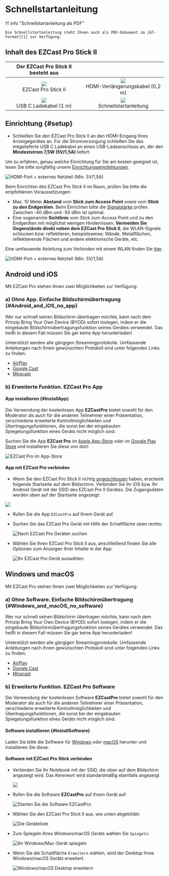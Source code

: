 # Schnellstartanleitung

!!! info "Schnellstartanleitung als PDF"
	
    Die Schnellstartanleitung steht Ihnen auch als PDF-Dokument im [A7-Format][1] zur Verfügung.

  [1]: https://download.stueber.de/doc/de/ezcastpro/schnellstartanleitungen/A7_StickII.pdf

## Inhalt des EZCast Pro Stick II

| Der EZCast Pro Stick II besteht aus |   |
| :----: | :----: |
| ![](/assets/img/Contents.D10.png)<br>EZCast Pro Stick II | ![](/assets/img/Contents_HDMI.Extension.png) <br>HDMI-Verlängerungskabel (0,2 m) |
| ![](/assets/img/Contents_USBC.png)<br>USB C Ladekabel  (1 m) | ![](/assets/img/Contents.QSG.png)<br>Schnellstartanleitung |

## Einrichtung {#setup}

* Schließen Sie den EZCast Pro Stick II an den HDMI-Eingang Ihres Anzeigegerätes an. Für die Stromversorgung schließen Sie das mitgelieferte USB C Ladekabel an einen USB-Ladeanschluss an, der den **Mindeststrom 7,5W (5V/1,5A)** liefert:

Um zu erfahren, genau welche Einrichtung für Sie am besten geeignet ist, lesen Sie bitte sorgfältig unsere [Einrichtungsempfehlungen](select.display.type.md).

![HDMI-Port + externes Netzteil (Min. 5V/1,5A)](/assets/img/D10-1xPlug-InternalPower.5V2A.png)

Beim Einrichten des EZCast Pro Stick II im Raum, prüfen Sie bitte die empfohlenen Voraussetzungen:

* Max. 10 Meter **Abstand** vom **Stick zum Access Point** sowie vom **Stick zu den Endgeräten**. Beim Einrichten bitte die [Signalstärke](wifi.environment.md) prüfen. Zwischen -40 dBm und -50 dBm ist optimal.
* Eine sogenannte **Sichtlinie** vom Stick zum Access Point und zu den Endgeräten mit möglichst wenigen Hindernissen. **Vermeiden Sie Gegenstände direkt neben dem EZCast Pro Stick II**, die WLAN-Signale schlucken bzw. reflektieren, beispielsweise: Wände, Metallflächen, reflektierende Flächen und andere elektronische Geräte, etc.
 
Eine umfassende Anleitung zum Verbinden mit einem WLAN finden Sie [hier](connect.wifi.md).

![HDMI-Port + externes Netzteil (Min. 5V/1,5A)](/assets/img/setup.wifi.png)

## Android und iOS

Mit EZCast Pro stehen Ihnen zwei Möglichkeiten zur Verfügung:

### a) Ohne App. Einfache Bildschirmübertragung {#Android_and_iOS_no_app}

Wer nur schnell seinen Bildschirm übertragen möchte, kann nach dem Prinzip Bring Your Own Device (BYOD) sofort loslegen, indem er die eingebaute Bildschirmübertragungsfunktion seines Gerätes verwendet. Das heißt in diesem Fall müssen Sie gar keine App herunterladen!

Unterstützt werden alle gängigen Streamingprotokolle. Umfassende Anleitungen nach Ihrem gewünschten Protokoll sind unter folgenden Links zu finden:

* [AirPlay](airplay.md)
* [Google Cast](googlecast.md)
* [Miracast](miracast.md)

### b) Erweiterte Funktion. EZCast Pro App 

#### App installieren {#InstallApp}

Die Verwendung der kostenlosen App **EZCastPro** bietet sowohl für den Moderator als auch für die anderen Teilnehmer einer Präsentation, verschiedene erweiterte Kontrollmöglichkeiten und Übertragungsfunktionen, die sonst bei der eingebauten Spiegelungsfunktion eines Geräts nicht möglich sind.

Suchen Sie die App **EZCast Pro** im [Apple App-Store](https://apps.apple.com/app/ezcast-pro/id897830705) oder im [Google Play Store](https://play.google.com/store/apps/details?id=com.actionsmicro.ezcastpro) und installieren Sie diese von dort:

![EZCast Pro im App-Store](/assets/img/EZCastProAppStore.png)

#### App mit EZCast Pro verbinden

* Wenn Sie den EZCast Pro Stick II richtig [angeschlossen](#setup) haben, erscheint folgende Startseite auf dem Bildschirm. Verbinden Sie Ihr iOS bzw. Ihr Android Gerät  mit der SSID des EZCast Pro II Gerätes. Die Zugangsdaten werden oben auf der Startseite angezeigt:

![](/assets/img/proII.direct.connect.png)

* Rufen Sie die App `EZCastPro` auf Ihrem Gerät auf.

* Suchen Sie das EZCast Pro Gerät mit Hilfe der Schaltfläche oben rechts:

    ![Nach EZCast Pro Geräten suchen](/assets/img/Device-list.png)

* Wählen Sie Ihren EZCast Pro Stick II aus, anschließend finden Sie alle Optionen zum Anzeigen Ihrer Inhalte in der App:

    ![Ihr EZCast Pro Gerät auswählen](/assets/img/select-device.png)

## Windows und macOS

Mit EZCast Pro stehen Ihnen zwei Möglichkeiten zur Verfügung:

### a) Ohne Software. Einfache Bildschirmübertragung {#Windows_and_macOS_no_software}

Wer nur schnell seinen Bildschirm übertragen möchte, kann nach dem Prinzip Bring Your Own Device (BYOD) sofort loslegen, indem er die eingebaute Bildschirmübertragungsfunktion seines Gerätes verwendet. Das heißt in diesem Fall müssen Sie gar keine App herunterladen!

Unterstützt werden alle gängigen Streamingprotokolle. Umfassende Anleitungen nach Ihrem gewünschten Protokoll sind unter folgenden Links zu finden:

* [AirPlay](airplay.md)
* [Google Cast](googlecast.md)
* [Miracast](miracast.md)

### b) Erweiterte Funktion. EZCast Pro Software 

Die Verwendung der kostenlosen Software **EZCastPro** bietet sowohl für den Moderator als auch für die anderen Teilnehmer einer Präsentation, verschiedene erweiterte Kontrollmöglichkeiten und Übertragungsfunktionen, die sonst bei der eingebauten Spiegelungsfunktion eines Geräts nicht möglich sind.

#### Software installieren {#InstallSoftware}

Laden Sie bitte die Software für [Windows](https://ezcast-pro.com/download/ezcastpro-app/windows/) oder [macOS](https://ezcast-pro.com/download/ezcastpro-app/macos/) herunter und installieren Sie diese.

#### Software mit EZCast Pro Stick verbinden

* Verbinden Sie Ihr Notebook mit der SSID, die oben auf dem Bildschirm angezeigt wird. Das Kennwort wird standardmäßig ebenfalls angezeigt.

	![](/assets/img/proII.notebook.direct.connect.png)

* Rufen Sie die Software **EZCastPro** auf Ihrem Gerät auf:

    ![Starten Sie die Software EZCastPro](/assets/img/EZCastPro_Start_Software.png)

* Wählen Sie den EZCast Pro Stick II aus, wie unten abgebildet:

    ![Die Geräteliste](/assets/img/mac-windows_device-list.png)

* Zum Spiegeln Ihres Windows/macOS Geräts wählen Sie `Spiegeln`:

    ![Ihr Windows/Mac-Gerät spiegeln](/assets/img/mac-windows_mirror.png)

* Wenn Sie die Schaltfläche `Erweitern` wählen, wird der Desktop Ihres Windows/macOS Geräts erweitert.

    ![Windows/macOS Desktop erweitern](/assets/img/mac-windows_extend.png)
